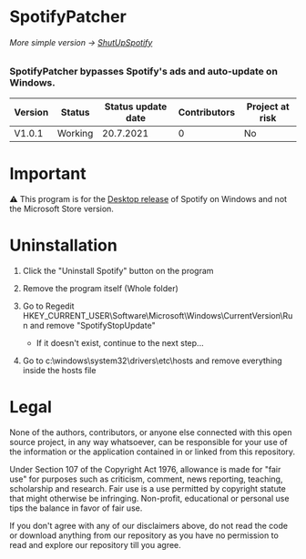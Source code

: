 # SpotifyPatcher

###### More simple version -> [ShutUpSpotify](https://github.com/Takaovi/ShutUpSpotify)
### SpotifyPatcher bypasses Spotify's ads and auto-update on Windows.
Version | Status | Status update date | Contributors | Project at risk
------------ | ------------- | ------------- | ------------- | -------------
V1.0.1 | Working | 20.7.2021 | 0 | No | Yes

# Important

⚠️ This program is for the [Desktop release](https://www.spotify.com/download/windows/) of Spotify on Windows and not the Microsoft Store version.

# Uninstallation

1. Click the "Uninstall Spotify" button on the program 

2. Remove the program itself (Whole folder)

3. Go to Regedit HKEY_CURRENT_USER\Software\Microsoft\Windows\CurrentVersion\Run and remove "SpotifyStopUpdate" 
    * If it doesn't exist, continue to the next step...

4. Go to c:\windows\system32\drivers\etc\hosts and remove everything inside the hosts file

# Legal

None of the authors, contributors, or anyone else connected with this open source project, in any way whatsoever, can be responsible for your use of the information or the application contained in or linked from this repository.

Under Section 107 of the Copyright Act 1976, allowance is made for "fair use" for purposes such as criticism, comment, news reporting, teaching, scholarship and research. Fair use is a use permitted by copyright statute that might otherwise be infringing. Non-profit, educational or personal use tips the balance in favor of fair use.

If you don't agree with any of our disclaimers above, do not read the code or download anything from our repository as you have no permission to read and explore our repository till you agree.
